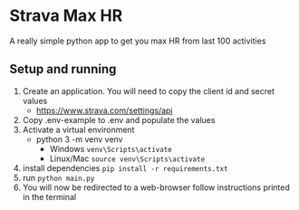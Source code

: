 # Strava Max HR

A really simple python app to get you max HR from last 100 activities

## Setup and running

1. Create an application. You will need to copy the client id and secret values
    - https://www.strava.com/settings/api
2. Copy .env-example to .env and populate the values
3. Activate a virtual environment
    - python 3 -m venv venv 
        - Windows `venv\Scripts\activate`
        - Linux/Mac `source venv\Scripts\activate`
4. install dependencies `pip install -r requirements.txt`
5. run `python main.py`
6. You will now be redirected to a web-browser follow instructions printed in the terminal
